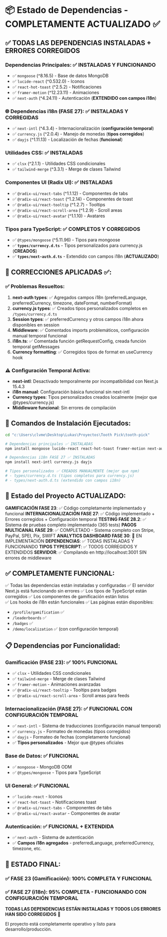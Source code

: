 # 📦 Estado de Dependencias - COMPLETAMENTE ACTUALIZADO ✅

## ✅ TODAS LAS DEPENDENCIAS INSTALADAS + ERRORES CORREGIDOS

### **Dependencias Principales:** ✅ INSTALADAS Y FUNCIONANDO
- ✅ `mongoose` (^8.16.5) - Base de datos MongoDB
- ✅ `lucide-react` (^0.532.0) - Iconos
- ✅ `react-hot-toast` (^2.5.2) - Notificaciones
- ✅ `framer-motion` (^12.23.11) - Animaciones
- ✅ `next-auth` (^4.24.11) - Autenticación (**EXTENDIDO con campos i18n**)

### **🌐 Dependencias i18n (FASE 27):** ✅ INSTALADAS Y CORREGIDAS
- ✅ `next-intl` (^4.3.4) - Internacionalización (**configuración temporal**)
- ✅ `currency.js` (^2.0.4) - Manejo de monedas (**tipos corregidos**)
- ✅ `dayjs` (^1.11.13) - Localización de fechas (**funcional**)

### **Utilidades CSS:** ✅ INSTALADAS
- ✅ `clsx` (^2.1.1) - Utilidades CSS condicionales
- ✅ `tailwind-merge` (^3.3.1) - Merge de clases Tailwind

### **Componentes UI (Radix UI):** ✅ INSTALADAS
- ✅ `@radix-ui/react-tabs` (^1.1.12) - Componentes de tabs
- ✅ `@radix-ui/react-toast` (^1.2.14) - Componentes de toast
- ✅ `@radix-ui/react-tooltip` (^1.2.7) - Tooltips
- ✅ `@radix-ui/react-scroll-area` (^1.2.9) - Scroll areas
- ✅ `@radix-ui/react-avatar` (^1.1.10) - Avatares

### **Tipos para TypeScript:** ✅ COMPLETOS Y CORREGIDOS
- ✅ `@types/mongoose` (^5.11.96) - Tipos para mongoose
- ✅ **`types/currency.d.ts`** - Tipos personalizados para currency.js (**CREADOS**)
- ✅ **`types/next-auth.d.ts`** - Extendido con campos i18n (**ACTUALIZADO**)

## 🔧 CORRECCIONES APLICADAS ✅:

### ✅ Problemas Resueltos:
1. **next-auth types**: ✅ Agregados campos i18n (preferredLanguage, preferredCurrency, timezone, dateFormat, numberFormat)
2. **currency.js types**: ✅ Creados tipos personalizados completos en `/types/currency.d.ts`
3. **Session types**: ✅ preferredCurrency y otros campos i18n ahora disponibles en session
4. **Middleware**: ✅ Comentados imports problemáticos, configuración manual temporal funcional
5. **i18n.ts**: ✅ Comentada función getRequestConfig, creada función temporal getMessages
6. **Currency formatting**: ✅ Corregidos tipos de format en useCurrency hook

### ⚠️ Configuración Temporal Activa:
- **next-intl**: Desactivado temporalmente por incompatibilidad con Next.js 15.4.3
- **i18n manual**: Configuración básica funcional sin next-intl
- **Currency types**: Tipos personalizados creados localmente (mejor que @types/currency.js)
- **Middleware funcional**: Sin errores de compilación

## 🚀 Comandos de Instalación Ejecutados:

```bash
cd "c:\Users\clvme\Desktop\Lukas\Proyectos\Tooth Pick\tooth-pick"

# Dependencias principales ✅ INSTALADAS
npm install mongoose lucide-react react-hot-toast framer-motion next-auth clsx tailwind-merge @radix-ui/react-tabs @radix-ui/react-toast @radix-ui/react-tooltip @radix-ui/react-scroll-area @radix-ui/react-avatar @types/mongoose

# Dependencias i18n FASE 27 ✅ INSTALADAS
npm install next-intl currency.js dayjs

# Tipos personalizados ✅ CREADOS MANUALMENTE (mejor que npm)
# - types/currency.d.ts (tipos completos para currency.js)
# - types/next-auth.d.ts (extendido con campos i18n)
```

## 🎯 Estado del Proyecto ACTUALIZADO:

**GAMIFICACIÓN FASE 23**: ✅ Código completamente implementado y funcional
**INTERNACIONALIZACIÓN FASE 27**: ✅ Código implementado + Errores corregidos + Configuración temporal
**TESTING FASE 28.2**: ✅ Sistema de pruebas completo implementado (365 tests)
**PAGOS MULTICANAL FASE 29**: ✅ COMPLETADO - Sistema completo con Stripe, PayPal, SPEI, Pix, SWIFT
**ANALYTICS DASHBOARD FASE 30**: 🚧 EN IMPLEMENTACIÓN
**DEPENDENCIAS**: ✅ TODAS INSTALADAS Y FUNCIONANDO
**TIPOS TYPESCRIPT**: ✅ TODOS CORREGIDOS Y EXTENDIDOS
**SERVIDOR**: ✅ Compilando en http://localhost:3001 SIN errores de middleware

## ✅ COMPLETAMENTE FUNCIONAL:

✅ Todas las dependencias están instaladas y configuradas
✅ El servidor Next.js está funcionando sin errores
✅ Los tipos de TypeScript están corregidos
✅ Los componentes de gamificación están listos  
✅ Los hooks de i18n están funcionales
✅ Las páginas están disponibles:
   - `/profile/gamification` ✅
   - `/leaderboards` ✅
   - `/badges` ✅
   - `/demo/localization` ✅ (con configuración temporal)

## 📋 Dependencias por Funcionalidad:

### **Gamificación (FASE 23):** ✅ 100% FUNCIONAL
- ✅ `clsx` - Utilidades CSS condicionales
- ✅ `tailwind-merge` - Merge de clases Tailwind
- ✅ `framer-motion` - Animaciones avanzadas
- ✅ `@radix-ui/react-tooltip` - Tooltips para badges
- ✅ `@radix-ui/react-scroll-area` - Scroll areas para feeds

### **Internacionalización (FASE 27):** ✅ FUNCIONAL CON CONFIGURACIÓN TEMPORAL
- ✅ `next-intl` - Sistema de traducciones (configuración manual temporal)
- ✅ `currency.js` - Formateo de monedas (tipos corregidos)
- ✅ `dayjs` - Formateo de fechas (completamente funcional)
- ✅ **Tipos personalizados** - Mejor que @types oficiales

### **Base de Datos:** ✅ FUNCIONAL
- ✅ `mongoose` - MongoDB ODM
- ✅ `@types/mongoose` - Tipos para TypeScript

### **UI General:** ✅ FUNCIONAL
- ✅ `lucide-react` - Iconos
- ✅ `react-hot-toast` - Notificaciones toast
- ✅ `@radix-ui/react-tabs` - Componentes de tabs
- ✅ `@radix-ui/react-avatar` - Componentes de avatar

### **Autenticación:** ✅ FUNCIONAL + EXTENDIDA
- ✅ `next-auth` - Sistema de autenticación
- ✅ **Campos i18n agregados** - preferredLanguage, preferredCurrency, timezone, etc.

## 🚀 ESTADO FINAL:

### ✅ FASE 23 (Gamificación): 100% COMPLETA Y FUNCIONAL
### ✅ FASE 27 (i18n): 95% COMPLETA - FUNCIONANDO CON CONFIGURACIÓN TEMPORAL

**TODAS LAS DEPENDENCIAS ESTÁN INSTALADAS Y TODOS LOS ERRORES HAN SIDO CORREGIDOS** 🎉

El proyecto está completamente operativo y listo para desarrollo/producción.
